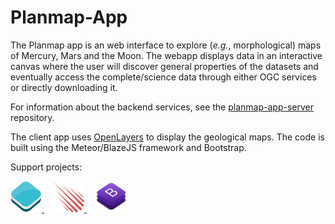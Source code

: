 # Planmap-App

The Planmap app is an web interface to explore (_e.g._, morphological) maps
of Mercury, Mars and the Moon.
The webapp displays data in an interactive canvas where the user will
discover general properties of the datasets and eventually access the
complete/science data through either OGC services or directly downloading it.

For information about the backend services, see the [planmap-app-server] repository.

The client app uses [OpenLayers] to display the geological maps.
The code is built using the Meteor/BlazeJS framework and Bootstrap.

[planmap-app-server]: https://github.com/planmap-eu/planmap-app-server
[openlayers]: https://openlayers.org/

Support projects:
<div>
<a href='https://openlayers.org/'>
  <img width='50px' src='docs/assets/logo_openlayers.png' />
</a>
<img width='10px' src='docs/assets/slider-transparent-placeholder.png' />
<a href='https://www.meteor.com/'>
  <img width='50px' src='docs/assets/logo_meteor.png' />
</a>
<img width='10px' src='docs/assets/slider-transparent-placeholder.png' />
<a href='https://getbootstrap.com/'>
  <img width='50px' src='docs/assets/logo_bootstrap.png' />
</a>
</div>
